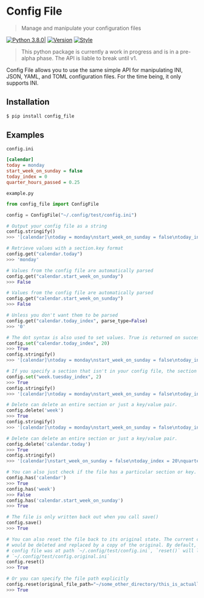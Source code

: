 # Config File 

> Manage and manipulate your configuration files

[![Python 3.8.0|](https://img.shields.io/badge/python-3.8.0-blue.svg)](https://www.python.org/downloads/release/python-380/) 
[![Version](https://img.shields.io/pypi/v/config-file)](https://pypi.org/project/config-file/)
[![Style](https://img.shields.io/badge/code%20style-black-000000.svg)](https://pypi.org/project/black/)

> This python package is currently a work in progress and is in a pre-alpha phase. The API is liable to break until v1.

Config File allows you to use the same simple API for manipulating INI, JSON, 
YAML, and TOML configuration files. For the time being, it only supports INI.

## Installation
```bash
$ pip install config_file
```

## Examples

`config.ini`
```ini
[calendar]
today = monday
start_week_on_sunday = false
today_index = 0
quarter_hours_passed = 0.25
```

`example.py`
```python
from config_file import ConfigFile

config = ConfigFile("~/.config/test/config.ini")

# Output your config file as a string
config.stringify()
>>> '[calendar]\ntoday = monday\nstart_week_on_sunday = false\ntoday_index = 0\nquarter_hours_passed = 0.25\n\n'

# Retrieve values with a section.key format
config.get("calendar.today")
>>> 'monday'

# Values from the config file are automatically parsed
config.get("calendar.start_week_on_sunday")
>>> False

# Values from the config file are automatically parsed
config.get("calendar.start_week_on_sunday")
>>> False

# Unless you don't want them to be parsed
config.get("calendar.today_index", parse_type=False)
>>> '0'

# The dot syntax is also used to set values. True is returned on success.
config.set("calendar.today_index", 20)
>>> True
config.stringify()
>>> '[calendar]\ntoday = monday\nstart_week_on_sunday = false\ntoday_index = 20\nquarter_hours_passed = 0.25\n\n'

# If you specify a section that isn't in your config file, the section and the key are added for you.
config.set("week.tuesday_index", 2)
>>> True
config.stringify()
>>> '[calendar]\ntoday = monday\nstart_week_on_sunday = false\ntoday_index = 20\nquarter_hours_passed = 0.25\n\n[week]\ntuesday_index = 2\n\n'

# Delete can delete an entire section or just a key/value pair.
config.delete('week')
>>> True
config.stringify()
>>> '[calendar]\ntoday = monday\nstart_week_on_sunday = false\ntoday_index = 20\nquarter_hours_passed = 0.25\n\n'

# Delete can delete an entire section or just a key/value pair.
config.delete('calendar.today')
>>> True
config.stringify()
>>> '[calendar]\nstart_week_on_sunday = false\ntoday_index = 20\nquarter_hours_passed = 0.25\n\n'

# You can also just check if the file has a particular section or key.
config.has('calendar')
>>> True
config.has('week')
>>> False
config.has('calendar.start_week_on_sunday')
>>> True

# The file is only written back out when you call save()
config.save()
>>> True

# You can also reset the file back to its original state. The current configuration file 
# would be deleted and replaced by a copy of the original. By default, since our passed in
# config file was at path `~/.config/test/config.ini`, `reset()` will look for 
# `~/.config/test/config.original.ini`
config.reset()
>>> True

# Or you can specify the file path explicitly
config.reset(original_file_path="~/some_other_directory/this_is_actually_the_original.ini")
>>> True
```
